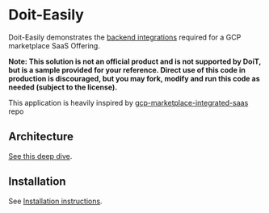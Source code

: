 # Doit-Easily


Doit-Easily demonstrates the [backend integrations][1] required for a GCP marketplace SaaS Offering.

**Note: This solution is not an official product and is not supported by DoiT, but is a sample provided for your reference. Direct use of this code in production is discouraged, but you may fork, modify and run this code as needed (subject to the license).**

This application is heavily inspired by [gcp-marketplace-integrated-saas](https://github.com/googlecodelabs/gcp-marketplace-integrated-saas) repo

## Architecture

[See this deep dive](docs/architecture.md).

## Installation

See [Installation instructions](docs/install.md).


[1]: https://cloud.google.com/marketplace/docs/partners/integrated-saas/backend-integration
